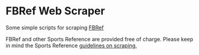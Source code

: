 # FBRef Web Scraper

Some simple scripts for scraping [FBRef](https://fbref.com/en/)

FBRef and other Sports Reference are provided free of charge. Please keep in mind the Sports Reference [guidelines on scraping](https://www.sports-reference.com/bot-traffic.html),
